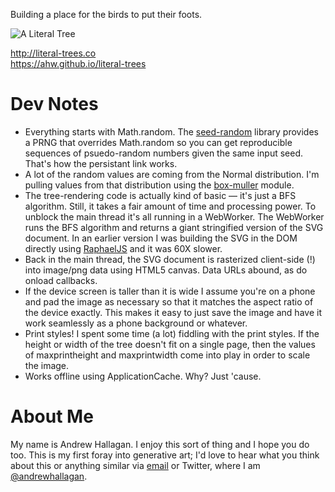 Building a place for the birds to put their foots.

![A Literal Tree](https://s3.amazonaws.com/p125ce499/tree-2002.png?v=1)

http://literal-trees.co<br/>
https://ahw.github.io/literal-trees

# Dev Notes
* Everything starts with Math.random. The
  [seed-random](https://www.npmjs.com/package/seed-random "seed-random")
  library provides a PRNG that overrides Math.random so you can get
  reproducible sequences of psuedo-random numbers given the same input seed.
  That's how the persistant link works.
* A lot of the random values are coming from the Normal distribution. I'm
  pulling values from that distribution using the
  [box-muller](https://www.npmjs.com/package/box-muller "box-muller")
  module.
* The tree-rendering code is actually kind of basic — it's just a BFS
  algorithm. Still, it takes a fair amount of time and processing power. To
  unblock the main thread it's all running in a WebWorker. The WebWorker
  runs the BFS algorithm and returns a giant stringified version of the SVG
  document. In an earlier version I was building the SVG in the DOM directly
  using [RaphaelJS](http://raphaeljs.com/ "RaphaelJS") and it was 60X
  slower.
* Back in the main thread, the SVG document is rasterized client-side (!)
  into image/png data using HTML5 canvas. Data URLs abound, as do onload
  callbacks.
* If the device screen is taller than it is wide I assume you're on a phone
  and pad the image as necessary so that it matches the aspect ratio of the
  device exactly. This makes it easy to just save the image and have it work
  seamlessly as a phone background or whatever.
* Print styles! I spent some time (a lot) fiddling with the print styles. If
  the height or width of the tree doesn't fit on a single page, then the
  values of maxprintheight and maxprintwidth come into play in order to
  scale the image.
* Works offline using ApplicationCache. Why? Just 'cause.

# About Me
My name is Andrew Hallagan. I enjoy this sort of thing and I hope you do
too. This is my first foray into generative art; I'd love to hear what you
think about this or anything similar via
[email](mailto:andrewhallagan@outlook.com "andrewhallagan@outlook.com") or
Twitter, where I am 
[@andrewhallagan](https://twitter.com/andrewhallagan "@andrewhallagan").
